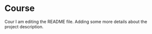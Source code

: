 # Course
Cour
I am editing the README file. Adding some more details about the project description.
